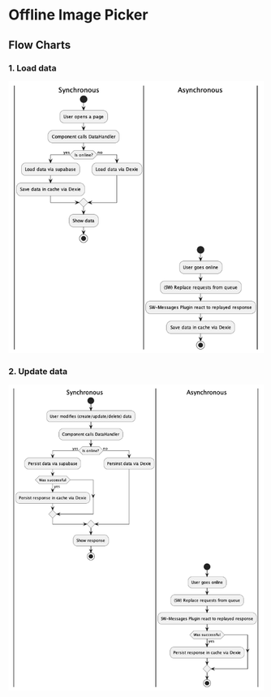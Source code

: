 # Offline Image Picker

## Flow Charts

### 1. Load data

![Load-Data-Flow](docs/diagrams/out/load-data/Load-Data%20Flow.png)

### 2. Update data

![Update-Data-Flow](docs/diagrams/out/update-data/Update-Data%20Flow.png)
